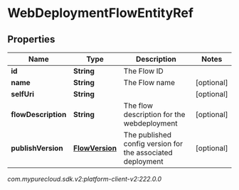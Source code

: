 # WebDeploymentFlowEntityRef


## Properties

| Name | Type | Description | Notes |
| ------------ | ------------- | ------------- | ------------- |
| **id** | **String** | The Flow ID |  |
| **name** | **String** | The Flow name |  [optional] |
| **selfUri** | **String** |  |  [optional] |
| **flowDescription** | **String** | The flow description for the webdeployment |  [optional] |
| **publishVersion** | [**FlowVersion**](FlowVersion) | The published config version for the associated deployment |  [optional] |




_com.mypurecloud.sdk.v2:platform-client-v2:222.0.0_
